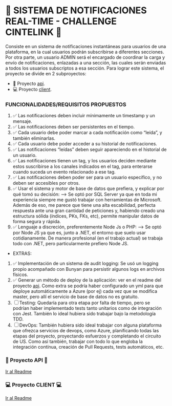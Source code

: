 # 📲 SISTEMA DE NOTIFICACIONES REAL-TIME - CHALLENGE CINTELINK 📲

Consiste en un sistema de notificaciones instantáneas para usuarios de una plataforma, en la cual usuarios podrán subscribirse a diferentes secciones.
Por otra parte, un usuario ADMIN será el encargado de coordinar la carga y envío de notificaciones, enlazadas a una sección, las cuales serán enviadas a todos los usuarios subscriptos a esa sección.
Para lograr este sistema, el proyecto se divide en 2 subproyectos:
- 📡 Proyecto [api](https://github.com/LucasJappert/Challenge-CINTELINK/tree/master/api).
- 💻 Proyecto [client](https://github.com/LucasJappert/Challenge-CINTELINK/tree/master/client).

### FUNCIONALIDADES/REQUISITOS PROPUESTOS
1. ✅ Las notificaciones deben incluir mínimamente un timestamp y un mensaje.
2. ✅ Las notificaciones deben ser persistentes en el tiempo.
3. ✅ Cada usuario debe poder marcar a cada notificación como “leída”, y también
eliminarlas.
4. ✅ Cada usuario debe poder acceder a su historial de notificaciones.
5. ✅ Las notificaciones “leídas” deben seguir apareciendo en el historial de un usuario.
6. ✅ Las notificaciones tienen un tag, y los usuarios deciden mediante estos suscribirse a los canales indicados en el tag, para enterarse cuando suceda un evento relacionado a ese tag.
7. ✅ Las notificaciones deben poder ser para un usuario específico, y no deben ser accesibles por otros.
8. ✅ Usar el sistema y motor de base de datos que prefiera, y explicar por qué tomó su decisión:
--> Se optó por SQL Server ya que en toda mi experiencia siempre me gustó trabajar con herramientas de Microsoft. Además de eso, me parece que tiene una alta escabilidad, perfecta respuesta ante una gran cantidad de peticiones y, habiendo creado una estructura sólida (índices, PKs, FKs, etc), permite manipular datos de forma segura y rápida.
9. ✅ Lenguaje a discreción, preferentemente Node Js o PHP:
--> Se optó por Node JS ya que es, junto a .NET, el entorno que suelo usar cotidianamente. De manera profesional (en el trabajo actual) se trabaja todo con .NET, pero particularmente prefiero Node JS.
- EXTRAS:
1. ✅ Implementación de un sistema de audit logging: Se usó un logging propio acompañado con Bunyan para persistir algunos logs en archivos físicos.
2. ✅ Generar un método de deploy de la aplicación: ver en el readme del proyecto [api](https://github.com/LucasJappert/Challenge-CINTELINK/tree/master/api). Como extra se podría haber configurado un yml para que deploye automáticamente a Azure (por ej) cada vez que se modifica master, pero allí  el servicio de base de datos no es gratuito.
3. ☐ Testing: Quedaría para otra etapa por falta de tiempo, pero se podrían haber implementado tests tanto unitarios como de integración con Jest. También lo ideal hubiera sido trabajar bajo la metodología TDD.
4. ☐ DevOps: También hubiera sido ideal trabajar con alguna plataforma que ofrezca servicios de devops, como Azure, planificando todas las etapas del proyecto, proyectando esfuerzos y completando el circuito de US. Como así también, trabajar con todo lo que engloba la integración contínua, creación de Pull Requests, tests automáticos, etc.

### 📡 Proyecto API 📡
[Ir al Readme](https://github.com/LucasJappert/Challenge-CINTELINK/tree/master/api)

### 💻 Proyecto CLIENT 💻
[Ir al Readme](https://github.com/LucasJappert/Challenge-CINTELINK/tree/master/client)

